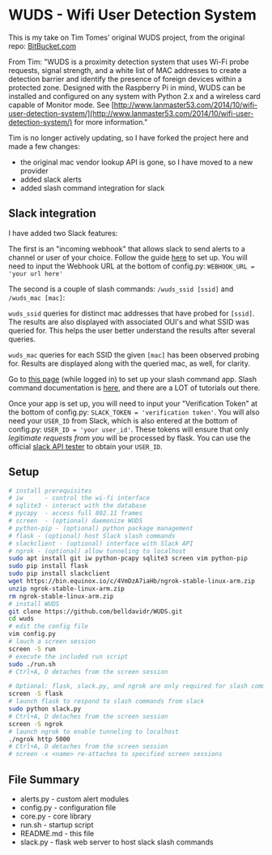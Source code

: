 # WUDS - Wifi User Detection System

This is my take on Tim Tomes' original WUDS project, from the original repo: [BitBucket.com](https://bitbucket.org/LaNMaSteR53/wuds)   

From Tim: "WUDS is a proximity detection system that uses Wi-Fi probe requests, signal strength, and a white list of MAC addresses to create a detection barrier and identify the presence of foreign devices within a protected zone. Designed with the Raspberry Pi in mind, WUDS can be installed and configured on any system with Python 2.x and a wireless card capable of Monitor mode. See [http://www.lanmaster53.com/2014/10/wifi-user-detection-system/](http://www.lanmaster53.com/2014/10/wifi-user-detection-system/) for more information."

Tim is no longer actively updating, so I have forked the project here and made a few changes:   
- the original mac vendor lookup API is gone, so I have moved to a new provider     
- added slack alerts
- added slash command integration for slack

## Slack integration

I have added two Slack features:

The first is an "incoming webhook" that allows slack to send alerts to a channel or user of your choice. Follow the guide [here](https://api.slack.com/incoming-webhooks) to set up. You will need to input the Webhook URL at the bottom of config.py: `WEBHOOK_URL = 'your url here'`

The second is a couple of slash commands: `/wuds_ssid [ssid]` and `/wuds_mac [mac]`:

`wuds_ssid` queries for distinct mac addresses that have probed for ``[ssid]``. The results are also displayed with associated OUI's and what SSID was queried for. This helps the user better understand the results after several queries.

`wuds_mac` queries for each SSID the given `[mac]` has been observed probing for. Results are displayed along with the queried mac, as well, for clarity.

Go to [this page](https://api.slack.com/apps) (while logged in) to set up your slash command app. Slash command documentation is [here](https://api.slack.com/slash-commands), and there are a LOT of tutorials out there.

Once your app is set up, you will need to input your "Verification Token" at the bottom of config.py: `SLACK_TOKEN = 'verification token'`. You will also need your `USER_ID` from Slack, which is also entered at the bottom of config.py: `USER_ID = 'your user_id'`. These tokens will ensure that only *legitimate requests from you* will be processed by flask. You can use the official [slack API tester](https://api.slack.com/methods/users.list/test) to obtain your `USER_ID`.


## Setup

```bash
# install prerequisites
# iw      - control the wi-fi interface
# sqlite3 - interact with the database
# pycapy  - access full 802.11 frames
# screen  - (optional) daemonize WUDS
# python-pip - (optional) python package management
# flask - (optional) host Slack slash commands
# slackclient - (optional) interface with Slack API
# ngrok - (optional) allow tunneling to localhost
sudo apt install git iw python-pcapy sqlite3 screen vim python-pip
sudo pip install flask
sudo pip install slackclient
wget https://bin.equinox.io/c/4VmDzA7iaHb/ngrok-stable-linux-arm.zip
unzip ngrok-stable-linux-arm.zip
rm ngrok-stable-linux-arm.zip
# install WUDS
git clone https://github.com/belldavidr/WUDS.git
cd wuds
# edit the config file
vim config.py
# lauch a screen session
screen -S run
# execute the included run script
sudo ./run.sh
# Ctrl+A, D detaches from the screen session

# Optional: flask, slack.py, and ngrok are only required for slash commands from slack
screen -S flask
# launch flask to respond to slash commands from slack
sudo python slack.py
# Ctrl+A, D detaches from the screen session
screen -S ngrok
# launch ngrok to enable tunneling to localhost
./ngrok http 5000
# Ctrl+A, D detaches from the screen session
# screen -x <name> re-attaches to specified screen sessions
```

## File Summary

* alerts.py - custom alert modules
* config.py - configuration file
* core.py - core library
* run.sh - startup script
* README.md - this file
* slack.py - flask web server to host slack slash commands  

